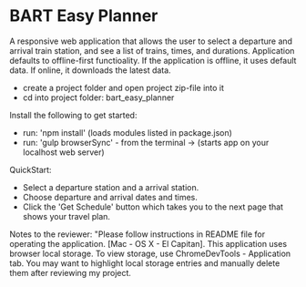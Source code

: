 # BART Easy Planner
A responsive web application that allows the user to select a departure and arrival train station, and see a list of trains, times, and durations. Application defaults to offline-first functioality. If the application is offline, it uses default data. If online, it downloads the latest data.

* create a project folder and open project zip-file into it
* cd into project folder: bart_easy_planner

Install the following to get started:
* run: 'npm install' (loads modules listed in package.json)
* run: 'gulp browserSync' - from the terminal -> (starts app on your localhost web server)

QuickStart:
* Select a departure station and a arrival station.
* Choose departure and arrival dates and times.
* Click the 'Get Schedule' button which takes you to the next page that shows your travel plan.

Notes to the reviewer: "Please follow instructions in README file for operating the application. 
[Mac - OS X - El Capitan].
This application uses browser local storage. To view storage, use ChromeDevTools - Application tab.
You may want to highlight local storage entries and manually delete them after reviewing my project.
